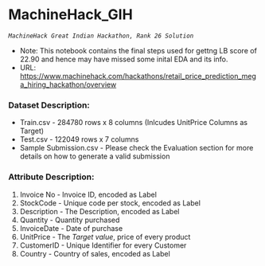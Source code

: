 # MachineHack_GIH
*`MachineHack Great Indian Hackathon, Rank 26 Solution`*
- Note: This notebook contains the final steps used for gettng LB score of 22.90 and hence may have missed some inital EDA and its info.
- URL: https://www.machinehack.com/hackathons/retail_price_prediction_mega_hiring_hackathon/overview

### Dataset Description:
 - Train.csv - 284780 rows x 8 columns (Inlcudes UnitPrice Columns as Target)
 - Test.csv - 122049 rows x 7 columns
 - Sample Submission.csv - Please check the Evaluation section for more details on how to generate a valid submission
 

### Attribute Description:
 1. Invoice No - Invoice ID, encoded as Label
 2. StockCode - Unique code per stock, encoded as Label
 3. Description - The Description, encoded as Label
 4. Quantity - Quantity purchased
 5. InvoiceDate - Date of purchase
 6. UnitPrice - The *Target value*, price of every product
 7. CustomerID - Unique Identifier for every Customer
 8. Country - Country of sales, encoded as Label
